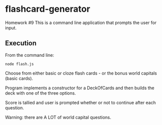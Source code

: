 # flashcard-generator
Homework #9
This is a command line application that prompts the user for input.

## Execution

From the command line:
```console
node flash.js
```
Choose from either basic or cloze flash cards - or the bonus world capitals (basic cards).

Program implements a constructor for a DeckOfCards and then builds the deck with one of the three options.

Score is tallied and user is prompted whether or not to continue after each question.

Warning: there are A LOT of world capital questions.
